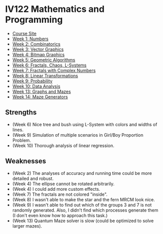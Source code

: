 # IV122 Mathematics and Programming

* [Course Site](https://www.fi.muni.cz/~xpelanek/IV122)
* [Week 1: Numbers](http://nbviewer.jupyter.org/github/effa/iv122/blob/master/01-numbers.ipynb)
* [Week 2: Combinatorics](http://nbviewer.jupyter.org/github/effa/iv122/blob/master/02-combinatorics.ipynb)
* [Week 3: Vector Graphics](http://nbviewer.jupyter.org/github/effa/iv122/blob/master/03-vector-graphics.ipynb)
* [Week 4: Bitmap Graphics](http://nbviewer.jupyter.org/github/effa/iv122/blob/master/04-bitmap-graphics.ipynb)
* [Week 5: Geometric Algorithms](http://nbviewer.jupyter.org/github/effa/iv122/blob/master/05-geometric-algorithms.ipynb)
* [Week 6: Fractals, Chaos, L-Systems](http://nbviewer.jupyter.org/github/effa/iv122/blob/master/06-fractals-chaos-lsystems.ipynb)
* [Week 7: Fractals with Complex Numbers](http://nbviewer.jupyter.org/github/effa/iv122/blob/master/07-fractals-complex-numbers.ipynb)
* [Week 8: Linear Transformations](http://nbviewer.jupyter.org/github/effa/iv122/blob/master/08-linear-transformations.ipynb)
* [Week 9: Probability](http://nbviewer.jupyter.org/github/effa/iv122/blob/master/09-probability.ipynb)
* [Week 10: Data Analysis](http://nbviewer.jupyter.org/github/effa/iv122/blob/master/10-data-analysis.ipynb)
* [Week 13: Graphs and Mazes](http://nbviewer.jupyter.org/github/effa/iv122/blob/master/13-graphs-mazes.ipynb)
* [Week 14: Maze Generators](http://nbviewer.jupyter.org/github/effa/iv122/blob/master/14-maze-generators.ipynb)


## Strengths
- (Week 6) Nice tree and bush using L-System with colors and widths of lines.
- (Week 9) Simulation of multiple scenarios in Girl/Boy Proportion Problem.
- (Week 10) Thorough analysis of linear regression.


## Weaknesses
- (Week 2) The analyses of accuracy and running time could be more detailed and robust.
- (Week 4) The ellipse cannot be rotated arbitrarily.
- (Week 4) I could add more custom effects.
- (Week 7) The fractals are not colored "inside".
- (Week 8) I wasn't able to make the star and the fern MRCM look nice.
- (Week 9) I wasn't able to find out which of the groups 3 and 7 is not randomly generated.
           Also, I didn't find which processes generate them
           (I don't even know how to approach this task.)
- (Week 13) Quantum Maze solver is slow (could be optimized to solve larger mazes).
